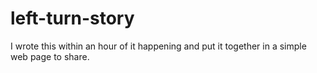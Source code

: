# left-turn-story

I wrote this within an hour of it happening and put it together in a simple web page to share. 
